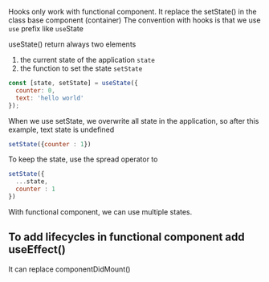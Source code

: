 Hooks only work with functional component.
It replace the setState() in the class base component (container)
The convention with hooks is that we use `use` prefix like `use`State


useState() return always two elements

1. the current state of the application `state`
2. the function to set the state `setState`
```js
const [state, setState] = useState({
  counter: 0,
  text: 'hello world'
});
```

When we use setState, we overwrite all state in the application, so after this example, text state is undefined
```js
setState({counter : 1})
```

To keep the state, use the spread operator to

```js
setState({
  ...state,
  counter : 1
})
```

With functional component, we can use multiple states.

## To add lifecycles in functional component add useEffect()
It can replace componentDidMount()
```js

```
